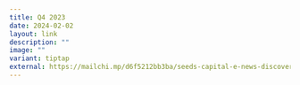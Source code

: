 ```yaml
---
title: Q4 2023
date: 2024-02-02
layout: link
description: ""
image: ""
variant: tiptap
external: https://mailchi.mp/d6f5212bb3ba/seeds-capital-e-news-discover-the-latest-highlights-in-the-deep-tech-space
---
```

